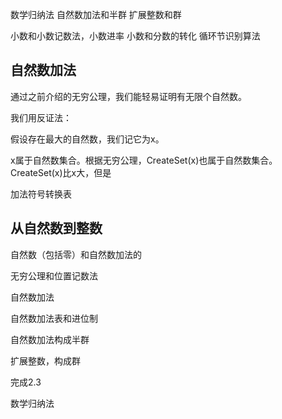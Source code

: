 
数学归纳法
自然数加法和半群
扩展整数和群


小数和小数记数法，小数进率
小数和分数的转化
循环节识别算法

## 自然数加法

通过之前介绍的无穷公理，我们能轻易证明有无限个自然数。

我们用反证法：

假设存在最大的自然数，我们记它为x。

x属于自然数集合。根据无穷公理，CreateSet(x)也属于自然数集合。CreateSet(x)比x大，但是


加法符号转换表


## 从自然数到整数

自然数（包括零）和自然数加法的

无穷公理和位置记数法

自然数加法

自然数加法表和进位制

自然数加法构成半群

扩展整数，构成群


完成2.3

数学归纳法